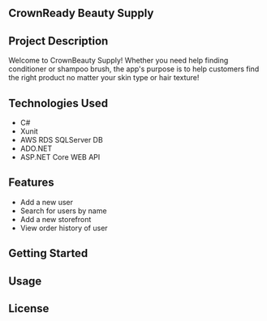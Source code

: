 ## CrownReady Beauty Supply

##  Project Description
<p>
Welcome to CrownBeauty Supply! Whether you need help finding conditioner or shampoo brush, the app's purpose is to help customers find the right product no matter your skin type or hair texture!
</p>

## Technologies Used
- C#
- Xunit
- AWS RDS SQLServer DB
- ADO.NET
- ASP.NET Core WEB API

## Features
* Add a new user
* Search for users by name
* Add a new storefront
* View order history of user

## Getting Started
## Usage
## License
